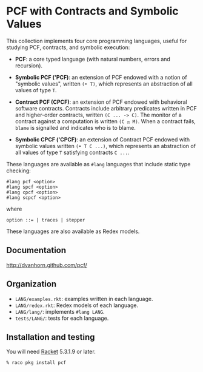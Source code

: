 PCF with Contracts and Symbolic Values
======================================

This collection implements four core programming languages, useful for
studying PCF, contracts, and symbolic execution:

* __PCF__: a core typed language (with natural numbers, errors and
  recursion).

* __Symbolic PCF ('PCF)__: an extension of PCF endowed with a notion
  of "symbolic values", written `(• T)`, which represents an
  abstraction of all values of type `T`.

* __Contract PCF (CPCF)__: an extension of PCF endowed with
  behavioral software contracts.  Contracts include arbitrary
  predicates written in PCF and higher-order contracts, written `(C
  ... -> C)`.  The monitor of a contract against a computation is
  written `(C ⚖ M)`.  When a contract fails, `blame` is signalled
  and indicates who is to blame.

* __Symbolic CPCF ('CPCF)__: an extension of Contract PCF endowed with
  symbolic values written `(• T C ...)`, which represents an
  abstraction of all values of type `T` satisfying contracts `C ...`.

These languages are available as `#lang` languages that include static
type checking:

```
#lang pcf <option>
#lang spcf <option>
#lang cpcf <option>
#lang scpcf <option>
```

where

`option ::=
        | traces
        | stepper`

These languages are also available as Redex models.

## Documentation

http://dvanhorn.github.com/pcf/

## Organization

* `LANG/examples.rkt`: examples written in each language.
* `LANG/redex.rkt`: Redex models of each language.
* `LANG/lang/`: implements `#lang LANG`.
* `tests/LANG/`: tests for each language.

## Installation and testing

You will need [Racket](http://racket-lang.org/) 5.3.1.9 or later.

```
% raco pkg install pcf
```
